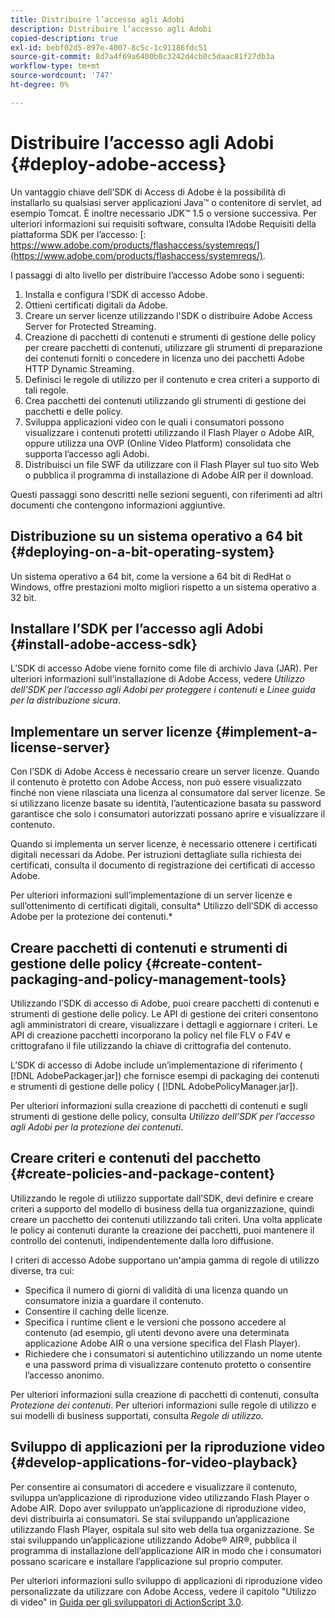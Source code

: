 ```yaml
---
title: Distribuire l’accesso agli Adobi
description: Distribuire l’accesso agli Adobi
copied-description: true
exl-id: bebf02d5-897e-4007-8c5c-1c91186fdc51
source-git-commit: 8d7a4f69a6400b0c3242d4cb0c5daac81f27db3a
workflow-type: tm+mt
source-wordcount: '747'
ht-degree: 0%

---
```


# Distribuire l’accesso agli Adobi {#deploy-adobe-access}

Un vantaggio chiave dell’SDK di Access di Adobe è la possibilità di installarlo su qualsiasi server applicazioni Java™ o contenitore di servlet, ad esempio Tomcat. È inoltre necessario JDK™ 1.5 o versione successiva. Per ulteriori informazioni sui requisiti software, consulta l’Adobe Requisiti della piattaforma SDK per l’accesso: [: https://www.adobe.com/products/flashaccess/systemreqs/](https://www.adobe.com/products/flashaccess/systemreqs/).

I passaggi di alto livello per distribuire l’accesso Adobe sono i seguenti:

1. Installa e configura l’SDK di accesso Adobe.
1. Ottieni certificati digitali da Adobe.
1. Creare un server licenze utilizzando l&#39;SDK o distribuire Adobe Access Server for Protected Streaming.
1. Creazione di pacchetti di contenuti e strumenti di gestione delle policy per creare pacchetti di contenuti, utilizzare gli strumenti di preparazione dei contenuti forniti o concedere in licenza uno dei pacchetti Adobe HTTP Dynamic Streaming.
1. Definisci le regole di utilizzo per il contenuto e crea criteri a supporto di tali regole.
1. Crea pacchetti dei contenuti utilizzando gli strumenti di gestione dei pacchetti e delle policy.
1. Sviluppa applicazioni video con le quali i consumatori possono visualizzare i contenuti protetti utilizzando il Flash Player o Adobe AIR, oppure utilizza una OVP (Online Video Platform) consolidata che supporta l’accesso agli Adobi.
1. Distribuisci un file SWF da utilizzare con il Flash Player sul tuo sito Web o pubblica il programma di installazione di Adobe AIR per il download.

Questi passaggi sono descritti nelle sezioni seguenti, con riferimenti ad altri documenti che contengono informazioni aggiuntive.

## Distribuzione su un sistema operativo a 64 bit {#deploying-on-a-bit-operating-system}

Un sistema operativo a 64 bit, come la versione a 64 bit di RedHat o Windows, offre prestazioni molto migliori rispetto a un sistema operativo a 32 bit.

## Installare l’SDK per l’accesso agli Adobi {#install-adobe-access-sdk}

L’SDK di accesso Adobe viene fornito come file di archivio Java (JAR). Per ulteriori informazioni sull&#39;installazione di Adobe Access, vedere *Utilizzo dell’SDK per l’accesso agli Adobi per proteggere i contenuti* e *Linee guida per la distribuzione sicura*.

## Implementare un server licenze {#implement-a-license-server}

Con l’SDK di Adobe Access è necessario creare un server licenze. Quando il contenuto è protetto con Adobe Access, non può essere visualizzato finché non viene rilasciata una licenza al consumatore dal server licenze. Se si utilizzano licenze basate su identità, l’autenticazione basata su password garantisce che solo i consumatori autorizzati possano aprire e visualizzare il contenuto.

Quando si implementa un server licenze, è necessario ottenere i certificati digitali necessari da Adobe. Per istruzioni dettagliate sulla richiesta dei certificati, consulta il documento di registrazione dei certificati di accesso Adobe.

Per ulteriori informazioni sull’implementazione di un server licenze e sull’ottenimento di certificati digitali, consulta* Utilizzo dell’SDK di accesso Adobe per la protezione dei contenuti.*

## Creare pacchetti di contenuti e strumenti di gestione delle policy {#create-content-packaging-and-policy-management-tools}

Utilizzando l’SDK di accesso di Adobe, puoi creare pacchetti di contenuti e strumenti di gestione delle policy. Le API di gestione dei criteri consentono agli amministratori di creare, visualizzare i dettagli e aggiornare i criteri. Le API di creazione pacchetti incorporano la policy nel file FLV o F4V e crittografano il file utilizzando la chiave di crittografia del contenuto.

L’SDK di accesso di Adobe include un’implementazione di riferimento ( [!DNL AdobePackager.jar]) che fornisce esempi di packaging dei contenuti e strumenti di gestione delle policy ( [!DNL AdobePolicyManager.jar]).

Per ulteriori informazioni sulla creazione di pacchetti di contenuti e sugli strumenti di gestione delle policy, consulta *Utilizzo dell’SDK per l’accesso agli Adobi per la protezione dei contenuti*.

## Creare criteri e contenuti del pacchetto {#create-policies-and-package-content}

Utilizzando le regole di utilizzo supportate dall’SDK, devi definire e creare criteri a supporto del modello di business della tua organizzazione, quindi creare un pacchetto dei contenuti utilizzando tali criteri. Una volta applicate le policy ai contenuti durante la creazione dei pacchetti, puoi mantenere il controllo dei contenuti, indipendentemente dalla loro diffusione.

I criteri di accesso Adobe supportano un&#39;ampia gamma di regole di utilizzo diverse, tra cui:

* Specifica il numero di giorni di validità di una licenza quando un consumatore inizia a guardare il contenuto.
* Consentire il caching delle licenze.
* Specifica i runtime client e le versioni che possono accedere al contenuto (ad esempio, gli utenti devono avere una determinata applicazione Adobe AIR o una versione specifica del Flash Player).
* Richiedere che i consumatori si autentichino utilizzando un nome utente e una password prima di visualizzare contenuto protetto o consentire l’accesso anonimo.

Per ulteriori informazioni sulla creazione di pacchetti di contenuti, consulta *Protezione dei contenuti*. Per ulteriori informazioni sulle regole di utilizzo e sui modelli di business supportati, consulta *Regole di utilizzo*.

## Sviluppo di applicazioni per la riproduzione video {#develop-applications-for-video-playback}

Per consentire ai consumatori di accedere e visualizzare il contenuto, sviluppa un’applicazione di riproduzione video utilizzando Flash Player o Adobe AIR. Dopo aver sviluppato un’applicazione di riproduzione video, devi distribuirla ai consumatori. Se stai sviluppando un’applicazione utilizzando Flash Player, ospitala sul sito web della tua organizzazione. Se stai sviluppando un’applicazione utilizzando Adobe® AIR®, pubblica il programma di installazione dell’applicazione AIR in modo che i consumatori possano scaricare e installare l’applicazione sul proprio computer.

Per ulteriori informazioni sullo sviluppo di applicazioni di riproduzione video personalizzate da utilizzare con Adobe Access, vedere il capitolo &quot;Utilizzo di video&quot; in [Guida per gli sviluppatori di ActionScript 3.0](https://help.adobe.com/en_US/as3/dev/WS9936fa0d5984e93b3f4f38ec1272a447844-8000.html).

